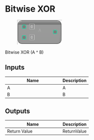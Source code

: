 # Bitwise XOR

<div align="left" data-full-width="false">

<figure><img src="../../../../api/Math/Integer/Bitwise_XOR.png" alt=""><figcaption></figcaption></figure>

</div>

Bitwise XOR (A ^ B)

## Inputs

<table><thead><tr><th width="170">Name</th><th>Description</th></tr></thead><tbody><tr><td>A</td><td>A</td></tr><tr><td>B</td><td>B</td></tr></tbody></table>

## Outputs

<table><thead><tr><th width="170">Name</th><th>Description</th></tr></thead><tbody><tr><td>Return Value</td><td>ReturnValue</td></tr></tbody></table>
